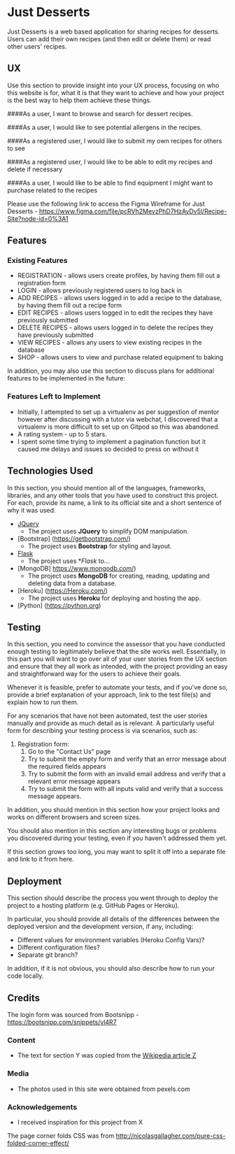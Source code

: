 
# Just Desserts

Just Desserts is a web based application for sharing recipes for desserts.
Users can add their own recipes (and then edit or delete them) or read other users' recipes. 
 
## UX
 
Use this section to provide insight into your UX process, focusing on who this website is for, what it is that they want to achieve and how your project is the best way to help them achieve these things.

####As a user, I want to browse and search for dessert recipes.

####As a user, I would like to see potential allergens in the recipes.

####As a registered user, I would like to submit my own recipes for others to see

####As a registered user, I would like to be able to edit my recipes and delete if necessary

####As a user, I would like to be able to find equipment I might want to purchase related to the recipes


Please use the following link to access the Figma Wireframe for Just Desserts - https://www.figma.com/file/pcRVh2MevzPhD7HzAyDv5l/Recipe-Site?node-id=0%3A1

## Features


 
### Existing Features
- REGISTRATION - allows users create profiles, by having them fill out a registration form
- LOGIN - allows previously registered users to log back in
- ADD RECIPES - allows users logged in to add a recipe to the database, by having them fill out a recipe form
- EDIT RECIPES - allows users logged in to edit the recipes they have previously submitted
- DELETE RECIPES - allows users logged in to delete the recipes they have previously submitted
- VIEW RECIPES - allows any users to view existing recipes in the database
- SHOP - allows users to view and purchase related equipment to baking


In addition, you may also use this section to discuss plans for additional features to be implemented in the future:

### Features Left to Implement
- Initially, I attempted to set up a virtualenv as per suggestion of mentor however after discussing with a tutor via webchat, I discovered that a virtualenv is more difficult to set up on Gitpod 
so this was abandoned. 
- A rating system - up to 5 stars.
- I spent some time trying to implement a pagination function but it caused me delays and issues so decided to press on without it

## Technologies Used

In this section, you should mention all of the languages, frameworks, libraries, and any other tools that you have used to construct this project. For each, provide its name, a link to its official site and a short sentence of why it was used.

- [JQuery](https://jquery.com)
    - The project uses **JQuery** to simplify DOM manipulation.
- [Bootstrap]  (https://getbootstrap.com/)
    - The project uses **Bootstrap** for styling and layout.
- [Flask](https://flask.palletsprojects.com/en/1.1.x/)
    - The project uses **Flask* to...
- [MongoDB] https://www.mongodb.com/)
    - The project uses **MongoDB** for creating, reading, updating and deleting data from a database.
- [Heroku]  (https://Heroku.com/)
    - The project uses **Heroku** for deploying and hosting the app.
- [Python] (https://python.org)


## Testing

In this section, you need to convince the assessor that you have conducted enough testing to legitimately believe that the site works well. Essentially, in this part you will want to go over all of your user stories from the UX section and ensure that they all work as intended, with the project providing an easy and straightforward way for the users to achieve their goals.

Whenever it is feasible, prefer to automate your tests, and if you've done so, provide a brief explanation of your approach, link to the test file(s) and explain how to run them.

For any scenarios that have not been automated, test the user stories manually and provide as much detail as is relevant. A particularly useful form for describing your testing process is via scenarios, such as:

1. Registration form:
    1. Go to the "Contact Us" page
    2. Try to submit the empty form and verify that an error message about the required fields appears
    3. Try to submit the form with an invalid email address and verify that a relevant error message appears
    4. Try to submit the form with all inputs valid and verify that a success message appears.

In addition, you should mention in this section how your project looks and works on different browsers and screen sizes.

You should also mention in this section any interesting bugs or problems you discovered during your testing, even if you haven't addressed them yet.

If this section grows too long, you may want to split it off into a separate file and link to it from here.

## Deployment

This section should describe the process you went through to deploy the project to a hosting platform (e.g. GitHub Pages or Heroku).

In particular, you should provide all details of the differences between the deployed version and the development version, if any, including:
- Different values for environment variables (Heroku Config Vars)?
- Different configuration files?
- Separate git branch?

In addition, if it is not obvious, you should also describe how to run your code locally.


## Credits
The login form was sourced from Bootsnipp - https://bootsnipp.com/snippets/vl4R7

### Content
- The text for section Y was copied from the [Wikipedia article Z](https://en.wikipedia.org/wiki/Z)

### Media
- The photos used in this site were obtained from pexels.com

### Acknowledgements

- I received inspiration for this project from X

The page corner folds CSS was from http://nicolasgallagher.com/pure-css-folded-corner-effect/